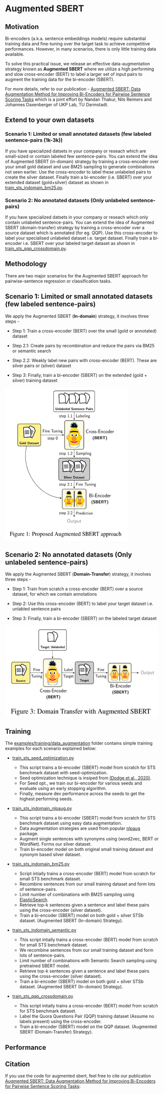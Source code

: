 # Augmented SBERT

## Motivation

Bi-encoders (a.k.a. sentence embeddings models) require substantial training data and fine-tuning over the target task to achieve competitive performances. However, in many scenarios, there is only little training data available.
 
 To solve this practical issue, we release an effective data-augmentation strategy known as <b>Augmented SBERT</b> where we utilize a high performing and slow cross-encoder (BERT) to label a larger set of input pairs to augment the training data for the bi-encoder (SBERT).

For more details, refer to our publication - [Augmented SBERT: Data Augmentation Method for Improving Bi-Encoders for Pairwise Sentence Scoring Tasks]() which is a joint effort by Nandan Thakur, Nils Reimers and Johannes Daxenberger of UKP Lab, TU Darmstadt.

## Extend to your own datasets

### Scenario 1: Limited or small annotated datasets (few labeled sentence-pairs (1k-3k))
If you have specialized datsets in your company or reseach which are small-sized or contain labeled few sentence-pairs. You can extend the idea of Augmented SBERT (in-domain) strategy by training a cross-encoder over your small gold  dataset and use BM25 sampling to generate combinations not seen earlier. Use the cross-encoder to label these unlabeled pairs to create the silver dataset. Finally train a bi-encoder (i.e. SBERT) over your extended dataset (gold+silver) dataset as shown in [train_sts_indomain_bm25.py](train_sts_indomain_bm25.py).

### Scenario 2: No annotated datasets (Only unlabeled sentence-pairs)
If you have specialized datsets in your company or reseach which only contain unlabeled sentence-pairs. You can extend the idea of Augmented SBERT (domain-transfer) strategy by training a cross-encoder over a source dataset which is annotated (for eg. QQP). Use this cross-encoder to label your specialised unlabeled dataset i.e. target dataset. Finally train a bi-encoder i.e. SBERT over your labeled target dataset as shown in [train_sts_qqp_crossdomain.py](train_sts_qqp_crossdomain.py).


## Methodology 
There are two major scenarios for the Augmented SBERT approach for pairwise-sentence regression or classification tasks. 

## Scenario 1: Limited or small annotated datasets (few labeled sentence-pairs)

We apply the Augmented SBERT (<b>In-domain</b>) strategy, it involves three steps - 

 - Step 1:  Train a cross-encoder (BERT) over the small (gold or annotated) dataset

 - Step 2.1: Create pairs by recombination and reduce the pairs via BM25 or semantic search

 - Step 2.2: Weakly label new pairs with cross-encoder (BERT). These are silver pairs or (silver) dataset

 - Step 3:  Finally, train a bi-encoder (SBERT) on the extended (gold + silver) training dataset

<img src="https://raw.githubusercontent.com/UKPLab/sentence-transformers/master/docs/img/augsbert-indomain.png" width="400" height="500">

## Scenario 2: No annotated datasets (Only unlabeled sentence-pairs)

We apply the Augmented SBERT (<b>Domain-Transfer</b>) strategy, it involves three steps - 

 - Step 1: Train from scratch a cross-encoder (BERT) over a source dataset, for which we contain annotations

 - Step 2: Use this cross-encoder (BERT) to label your target dataset i.e. unlabled sentence pairs

 - Step 3: Finally, train a bi-encoder (SBERT) on the labeled target dataset

<img src="https://raw.githubusercontent.com/UKPLab/sentence-transformers/master/docs/img/augsbert-domain-transfer.png" width="500" height="300">


## Training
 
The [examples/training/data_augmentation](https://github.com/UKPLab/sentence-transformers/blob/master/examples/training/data_augmentation/) folder contains simple training examples for each scenario explained below:

- [train_sts_seed_optimization.py](train_sts_seed_optimization.py) 
    - This script trains a bi-encoder (SBERT) model from scratch for STS benchmark dataset with seed-optimization. 
    - Seed optimization technique is insiped from [(Dodge et al., 2020)](https://arxiv.org/abs/2002.06305). 
    - For Seed opt., we train our bi-encoder for various seeds and evaluate using an early stopping algorithm. 
    - Finally, measure dev performance across the seeds to get the highest performing seeds.

- [train_sts_indomain_nlpaug.py](train_sts_indomain_nlpaug.py)
    - This script trains a bi-encoder (SBERT) model from scratch for STS benchmark dataset using easy data augmentation. 
    - Data augmentation strategies are used from popular [nlpaug](https://github.com/makcedward/nlpaug) package.
    - Augment single sentences with synonyms using (word2vec, BERT or WordNet). Forms our silver dataset.
    - Train bi-encoder model on both original small training dataset and synonym based silver dataset. 

- [train_sts_indomain_bm25.py](train_sts_indomain_bm25.py)
    - Script intially trains a cross-encoder (BERT) model from scratch for small STS benchmark dataset.
    - Recombine sentences from our small training dataset and form lots of sentence-pairs.
    - Limit number of combinations with BM25 sampling using [ElasticSearch](https://www.elastic.co/).
    - Retrieve top-k sentences given a sentence and label these pairs using the cross-encoder (silver dataset).
    - Train a bi-encoder (SBERT) model on both gold + silver STSb dataset. (Augmented SBERT (In-domain) Strategy).

- [train_sts_indomain_semantic.py](train_sts_indomain_semantic.py)
    - This script intially trains a cross-encoder (BERT) model from scratch for small STS benchmark dataset.
    - We recombine sentences from our small training dataset and form lots of sentence-pairs.
    - Limit number of combinations with Semantic Search sampling using pretrained SBERT model.
    - Retrieve top-k sentences given a sentence and label these pairs using the cross-encoder (silver dataset).
    - Train a bi-encoder (SBERT) model on both gold + silver STSb dataset. (Augmented SBERT (In-domain) Strategy).

- [train_sts_qqp_crossdomain.py](train_sts_qqp_crossdomain.py)
    - This script intially trains a cross-encoder (BERT) model from scratch for STS benchmark dataset.
    - Label the Quora Questions Pair (QQP) training dataset (Assume no labels present) using the cross-encoder.
    - Train a bi-encoder (SBERT) model on the QQP dataset. (Augmented SBERT (Domain-Transfer) Strategy).


## Performance


## Citation
If you use the code for augmented sbert, feel free to cite our publication [Augmented SBERT: Data Augmentation Method for Improving Bi-Encoders for Pairwise Sentence Scoring Tasks]():
```
```